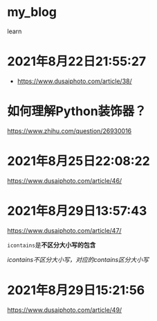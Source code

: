 # my_blog
 learn

# 2021年8月22日21:55:27
* https://www.dusaiphoto.com/article/38/
# 如何理解Python装饰器？
https://www.zhihu.com/question/26930016

# 2021年8月25日22:08:22
https://www.dusaiphoto.com/article/46/

# 2021年8月29日13:57:43
https://www.dusaiphoto.com/article/47/



`icontains`是**不区分大小写的包含**

*icontains不区分大小写，对应的contains区分大小写*

# 2021年8月29日15:21:56

https://www.dusaiphoto.com/article/49/

